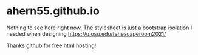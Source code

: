 # ahern55.github.io

Nothing to see here right now. The stylesheet is just a bootstrap isolation I needed when designing https://u.osu.edu/fehescaperoom2021/

Thanks github for free html hosting!
